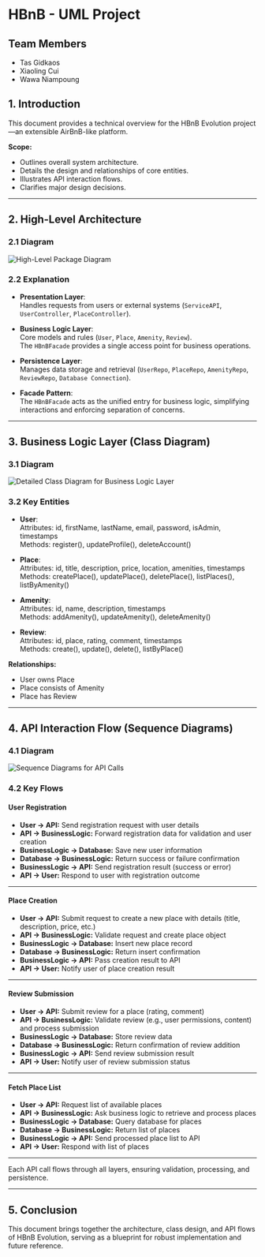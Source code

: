 # HBnB - UML Project

## Team Members
- Tas Gidkaos
- Xiaoling Cui
- Wawa Niampoung

## 1. Introduction

This document provides a technical overview for the HBnB Evolution project—an extensible AirBnB-like platform.

**Scope:**
- Outlines overall system architecture.
- Details the design and relationships of core entities.
- Illustrates API interaction flows.
- Clarifies major design decisions.

---

## 2. High-Level Architecture

### 2.1 Diagram

![High-Level Package Diagram](High-Level%20Package%20Diagram.png)

### 2.2 Explanation

- **Presentation Layer**:  
  Handles requests from users or external systems (`ServiceAPI`, `UserController`, `PlaceController`).

- **Business Logic Layer**:  
  Core models and rules (`User`, `Place`, `Amenity`, `Review`).  
  The `HBnBFacade` provides a single access point for business operations.

- **Persistence Layer**:  
  Manages data storage and retrieval (`UserRepo`, `PlaceRepo`, `AmenityRepo`, `ReviewRepo`, `Database Connection`).

- **Facade Pattern**:  
  The `HBnBFacade` acts as the unified entry for business logic, simplifying interactions and enforcing separation of concerns.

---

## 3. Business Logic Layer (Class Diagram)

### 3.1 Diagram

![Detailed Class Diagram for Business Logic Layer](Detailed%20Class%20Diagram%20for%20Business%20Logic%20Layer.png)

### 3.2 Key Entities

- **User**:  
  Attributes: id, firstName, lastName, email, password, isAdmin, timestamps  
  Methods: register(), updateProfile(), deleteAccount()

- **Place**:  
  Attributes: id, title, description, price, location, amenities, timestamps  
  Methods: createPlace(), updatePlace(), deletePlace(), listPlaces(), listByAmenity()

- **Amenity**:  
  Attributes: id, name, description, timestamps  
  Methods: addAmenity(), updateAmenity(), deleteAmenity()

- **Review**:  
  Attributes: id, place, rating, comment, timestamps  
  Methods: create(), update(), delete(), listByPlace()

**Relationships:**  
- User owns Place  
- Place consists of Amenity  
- Place has Review

---

## 4. API Interaction Flow (Sequence Diagrams)

### 4.1 Diagram

![Sequence Diagrams for API Calls](Sequence%20Diagrams%20for%20API%20Calls.png)

### 4.2 Key Flows

#### User Registration

- **User → API:** Send registration request with user details  
- **API → BusinessLogic:** Forward registration data for validation and user creation  
- **BusinessLogic → Database:** Save new user information  
- **Database → BusinessLogic:** Return success or failure confirmation  
- **BusinessLogic → API:** Send registration result (success or error)  
- **API → User:** Respond to user with registration outcome  

---

#### Place Creation

- **User → API:** Submit request to create a new place with details (title, description, price, etc.)  
- **API → BusinessLogic:** Validate request and create place object  
- **BusinessLogic → Database:** Insert new place record  
- **Database → BusinessLogic:** Return insert confirmation  
- **BusinessLogic → API:** Pass creation result to API  
- **API → User:** Notify user of place creation result  

---

#### Review Submission

- **User → API:** Submit review for a place (rating, comment)  
- **API → BusinessLogic:** Validate review (e.g., user permissions, content) and process submission  
- **BusinessLogic → Database:** Store review data  
- **Database → BusinessLogic:** Return confirmation of review addition  
- **BusinessLogic → API:** Send review submission result  
- **API → User:** Notify user of review submission status  

---

#### Fetch Place List

- **User → API:** Request list of available places  
- **API → BusinessLogic:** Ask business logic to retrieve and process places  
- **BusinessLogic → Database:** Query database for places  
- **Database → BusinessLogic:** Return list of places  
- **BusinessLogic → API:** Send processed place list to API  
- **API → User:** Respond with list of places  

---

Each API call flows through all layers, ensuring validation, processing, and persistence.

---

## 5. Conclusion

This document brings together the architecture, class design, and API flows of HBnB Evolution, serving as a blueprint for robust implementation and future reference.

